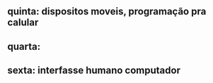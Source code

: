 ## quinta: dispositos moveis, programação pra calular
## quarta: 
## sexta: interfasse humano computador 
